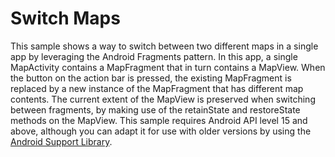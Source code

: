 # Switch Maps
This sample shows a way to switch between two different maps in a single app by leveraging the Android Fragments pattern. In this app, a single MapActivity contains a MapFragment that in turn contains a MapView. When the button on the action bar is pressed, the existing MapFragment is replaced by a new instance of the MapFragment that has different map contents. The current extent of the MapView is preserved when switching between fragments, by making use of the retainState and restoreState methods on the MapView. This sample requires Android API level 15 and above, although you can adapt it for use with older versions by using the [Android Support Library](http://developer.android.com/tools/support-library/index.html).